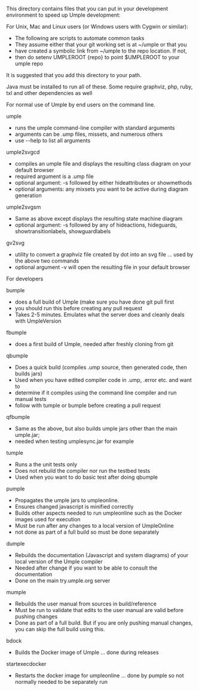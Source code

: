 This directory contains files that you can put in your
development environment to speed up Umple development:

For Unix, Mac and Linux users (or Windows users with Cygwin or similar):

  - The following are scripts to automate common tasks
  - They assume either that your git working set is at ~/umple or that you
  - have created a symbolic link from ~/umple to the repo location. If not,
  - then do setenv UMPLEROOT {repo} to point $UMPLEROOT to your umple repo

It is suggested that you add this directory to your path.

Java must be installed to run all of these. Some require graphviz, php, ruby, txl and other dependencies as well

For normal use of Umple by end users on the command line. 

 umple
   - runs the umple command-line compiler with standard arguments
   - arguments can be .ump files, missets, and numerous others
   - use --help to list all arguments

 umple2svgcd
   - compiles an umple file and displays the resulting class diagram on your default browser
   - required argument is a .ump file
   - optional argument: -s followed by either hideattributes or showmethods
   - optional arguments: any mixsets you want to be active during diagram generation

 umple2svgsm
   - Same as above except displays the resulting state machine diagram
   - optional argument: -s followed by any of hideactions, hideguards, showtransitionlabels, showguardlabels
   
 gv2svg
   - utility to convert a graphviz file created by dot into an svg file ... used by the above two commands
   - optional argument -v will open the resulting file in your default browser

For developers

 bumple
  - does a full build of Umple (make sure you have done git pull first
  - you should run this before creating any pull request 
  - Takes 2-5 minutes. Emulates what the server does and cleanly deals with UmpleVersion

 fbumple
   - does a first build of Umple, needed after freshly cloning from git
   
 qbumple
  - Does a quick build (compiles .ump source, then generated code, then builds jars)
  - Used when you have edited compiler code in .ump, .error etc. and want to
  - determine if it compiles using the command line compiler and run manual tests
  - follow with tumple or bumple before creating a pull request

 qfbumple
  - Same as the above, but also builds umple jars other than the main umple.jar;
  - needed when testing umplesync.jar for example

 tumple
  - Runs a the unit tests only
  - Does not rebuild the compiler nor run the testbed tests
  - Used when you want to do basic test after doing qbumple

 pumple
  - Propagates the umple jars to umpleonline.
  - Ensures changed javascript is minified correctly
  - Builds other aspects needed to run umpleonline such as the Docker images used for execution
  - Must be run after any changes to a local version of UmpleOnline
  - not done as part of a full build so must be done separately

 dumple
  - Rebuilds the documentation (Javascript and system diagrams) of your local version of the Umple compiler
  - Needed after change if you want to be able to consult the documentation
  - Done on the main try.umple.org server

 mumple
  - Rebuilds the user manual from sources in build/reference
  - Must be run to validate that edits to the user manual are valid before pushing changes
  - Done as part of a full build. But if you are only pushing manual changes, you can skip the full build using this.
  
 bdock
   - Builds the Docker image of Umple ... done during releases
  
 startexecdocker
   - Restarts the docker image for umpleonline ... done by pumple so not normally needed to be separately run
